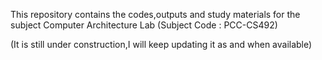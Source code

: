 This repository contains the codes,outputs and study materials for the subject Computer Architecture Lab (Subject Code : PCC-CS492)

(It is still under construction,I will keep updating it as and when available)
